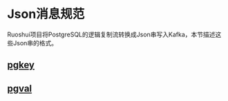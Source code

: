 # Json消息规范

Ruoshui项目将PostgreSQL的逻辑复制流转换成Json串写入Kafka，本节描述这些Json串的格式。

## [pgkey](./pgkey.md)
## [pgval](./pgval.md)